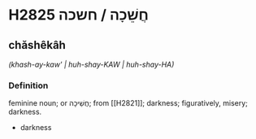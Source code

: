 # H2825 חֲשֵׁכָה / חשכה

## chăshêkâh

_(khash-ay-kaw' | huh-shay-KAW | huh-shay-HA)_

### Definition

feminine noun; or חֲשֵׁיכָה; from [[H2821]]; darkness; figuratively, misery; darkness.

- darkness

